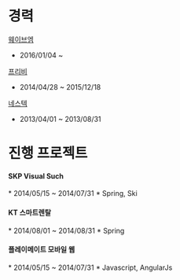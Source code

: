 # 경력
<a href="http://www.wavem.netcom">웨이브엠</a>
* 2016/01/04 ~ 

<a href="http://www.freebee.kr">프리비</a>
* 2014/04/28 ~ 2015/12/18

<a href="http://www.nestec.co.kr">네스텍</a>
* 2013/04/01 ~ 2013/08/31

# 진행 프로젝트

<h4>SKP Visual Such</h4>
* 2014/05/15 ~ 2014/07/31
* Spring, Ski

<h4>KT 스마트렌탈</h4>
* 2014/08/01 ~ 2014/08/31
* Spring

<h4>플레이메이트 모바일 웹</h4>
* 2014/05/15 ~ 2014/07/31
* Javascript, AngularJs

